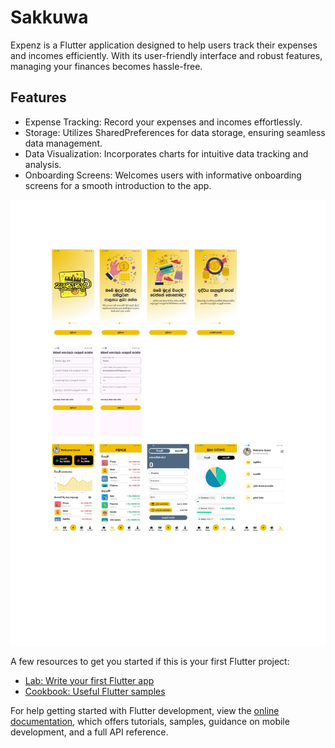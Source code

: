 # Sakkuwa

Expenz is a Flutter application designed to help users track their expenses and incomes efficiently. With its user-friendly interface and robust features, managing your finances becomes hassle-free.

## Features
* Expense Tracking: Record your expenses and incomes effortlessly.
* Storage: Utilizes SharedPreferences for data storage, ensuring seamless data management.
* Data Visualization: Incorporates charts for intuitive data tracking and analysis.
* Onboarding Screens: Welcomes users with informative onboarding screens for a smooth introduction to the app.

<img src="Untitled document.jpg" alt="img"/>


A few resources to get you started if this is your first Flutter project:

- [Lab: Write your first Flutter app](https://docs.flutter.dev/get-started/codelab)
- [Cookbook: Useful Flutter samples](https://docs.flutter.dev/cookbook)

For help getting started with Flutter development, view the
[online documentation](https://docs.flutter.dev/), which offers tutorials,
samples, guidance on mobile development, and a full API reference.

